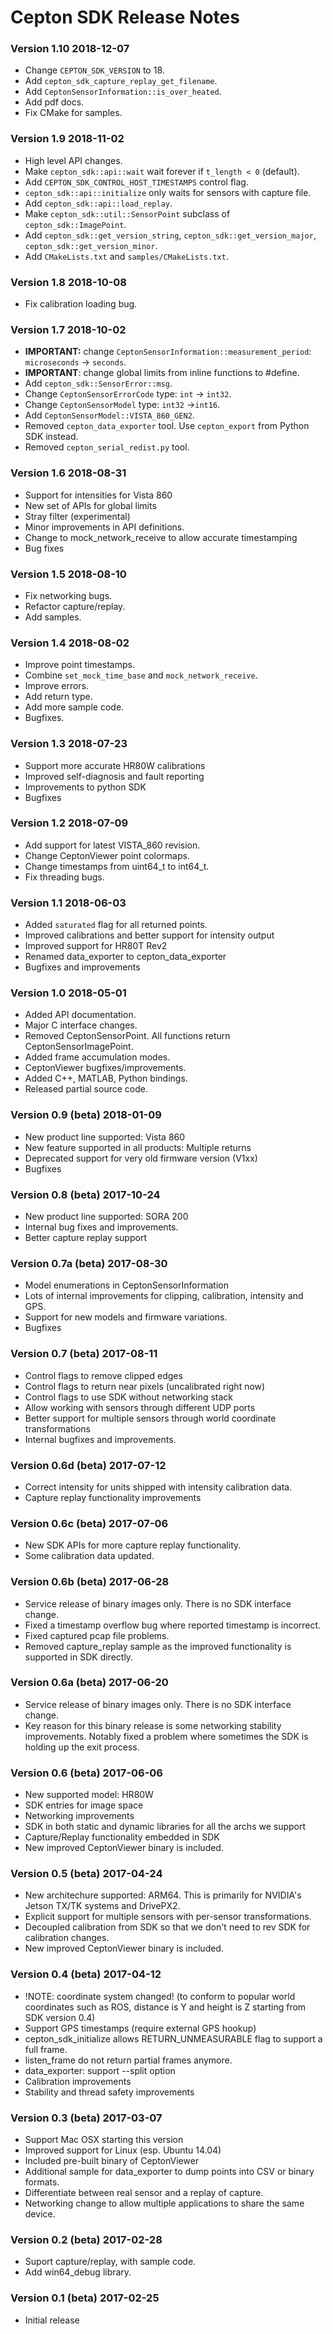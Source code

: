 # Cepton SDK Release Notes

### Version 1.10 2018-12-07
* Change `CEPTON_SDK_VERSION` to 18.
* Add `cepton_sdk_capture_replay_get_filename`.
* Add `CeptonSensorInformation::is_over_heated`.
* Add pdf docs.
* Fix CMake for samples.

### Version 1.9 2018-11-02
* High level API changes.
* Make `cepton_sdk::api::wait` wait forever if `t_length < 0` (default).
* Add `CEPTON_SDK_CONTROL_HOST_TIMESTAMPS` control flag.
* `cepton_sdk::api::initialize` only waits for sensors with capture file.
* Add `cepton_sdk::api::load_replay`.
* Make `cepton_sdk::util::SensorPoint` subclass of `cepton_sdk::ImagePoint`.
* Add `cepton_sdk::get_version_string`, `cepton_sdk::get_version_major`, `cepton_sdk::get_version_minor`.
* Add `CMakeLists.txt` and `samples/CMakeLists.txt`.

### Version 1.8 2018-10-08
* Fix calibration loading bug.

### Version 1.7 2018-10-02
* **IMPORTANT:** change `CeptonSensorInformation::measurement_period`: `microseconds` -> `seconds`.
* **IMPORTANT**: change global limits from inline functions to #define.
* Add `cepton_sdk::SensorError::msg`.
* Change `CeptonSensorErrorCode` type: `int` -> `int32`.
* Change `CeptonSensorModel` type: `int32` ->`int16`.
* Add `CeptonSensorModel::VISTA_860_GEN2`.
* Removed `cepton_data_exporter` tool. Use `cepton_export` from Python SDK instead.
* Removed `cepton_serial_redist.py` tool.

### Version 1.6 2018-08-31
* Support for intensities for Vista 860
* New set of APIs for global limits
* Stray filter (experimental)
* Minor improvements in API definitions.
* Change to mock_network_receive to allow accurate timestamping
* Bug fixes

### Version 1.5 2018-08-10
* Fix networking bugs.
* Refactor capture/replay.
* Add samples.

### Version 1.4 2018-08-02
* Improve point timestamps.
* Combine `set_mock_time_base` and `mock_network_receive`.
* Improve errors.
* Add return type.
* Add more sample code.
* Bugfixes.

### Version 1.3 2018-07-23
* Support more accurate HR80W calibrations
* Improved self-diagnosis and fault reporting
* Improvements to python SDK
* Bugfixes

### Version 1.2 2018-07-09
* Add support for latest VISTA_860 revision.
* Change CeptonViewer point colormaps.
* Change timestamps from uint64_t to int64_t.
* Fix threading bugs.

### Version 1.1 2018-06-03
* Added `saturated` flag for all returned points.
* Improved calibrations and better support for intensity output
* Improved support for HR80T Rev2
* Renamed data_exporter to cepton_data_exporter
* Bugfixes and improvements

### Version 1.0 2018-05-01
* Added API documentation.
* Major C interface changes.
* Removed CeptonSensorPoint. All functions return CeptonSensorImagePoint.
* Added frame accumulation modes.
* CeptonViewer bugfixes/improvements.
* Added C++, MATLAB, Python bindings.
* Released partial source code.

### Version 0.9 (beta) 2018-01-09
* New product line supported: Vista 860
* New feature supported in all products: Multiple returns
* Deprecated support for very old firmware version (V1xx)
* Bugfixes

### Version 0.8 (beta) 2017-10-24
* New product line supported: SORA 200
* Internal bug fixes and improvements.
* Better capture replay support

### Version 0.7a (beta) 2017-08-30
* Model enumerations in CeptonSensorInformation
* Lots of internal improvements for clipping, calibration, intensity and GPS.
* Support for new models and firmware variations.
* Bugfixes

### Version 0.7 (beta) 2017-08-11
* Control flags to remove clipped edges
* Control flags to return near pixels (uncalibrated right now)
* Control flags to use SDK without networking stack
* Allow working with sensors through different UDP ports
* Better support for multiple sensors through world coordinate transformations
* Internal bugfixes and improvements.

### Version 0.6d (beta) 2017-07-12
* Correct intensity for units shipped with intensity calibration data.
* Capture replay functionality improvements

### Version 0.6c (beta) 2017-07-06
* New SDK APIs for more capture replay functionality.
* Some calibration data updated.

### Version 0.6b (beta) 2017-06-28
* Service release of binary images only. There is no SDK interface change.
* Fixed a timestamp overflow bug where reported timestamp is incorrect.
* Fixed captured pcap file problems.
* Removed capture_replay sample as the improved functionality is supported in SDK directly.

### Version 0.6a (beta) 2017-06-20
* Service release of binary images only. There is no SDK interface change.
* Key reason for this binary release is some networking stability improvements. Notably fixed a problem where sometimes the SDK is holding up the exit process.

### Version 0.6 (beta) 2017-06-06
* New supported model: HR80W
* SDK entries for image space
* Networking improvements
* SDK in both static and dynamic libraries for all the archs we support
* Capture/Replay functionality embedded in SDK
* New improved CeptonViewer binary is included.

### Version 0.5 (beta) 2017-04-24
* New architechure supported: ARM64. This is primarily for NVIDIA's Jetson TX/TK systems and DrivePX2.
* Explicit support for multiple sensors with per-sensor transformations.
* Decoupled calibration from SDK so that we don't need to rev SDK for calibration changes.
* New improved CeptonViewer binary is included.

### Version 0.4 (beta) 2017-04-12
* !NOTE: coordinate system changed! (to conform to popular world coordinates such as ROS, distance is Y and height is Z starting from SDK version 0.4)
* Support GPS timestamps (require external GPS hookup)
* cepton_sdk_initialize allows RETURN_UNMEASURABLE flag to support a full frame.
* listen_frame do not return partial frames anymore.
* data_exporter: support --split option
* Calibration improvements
* Stability and thread safety improvements

### Version 0.3 (beta) 2017-03-07
* Support Mac OSX starting this version
* Improved support for Linux (esp. Ubuntu 14.04)
* Included pre-built binary of CeptonViewer
* Additional sample for data_exporter to dump points into CSV or binary formats.
* Differentiate between real sensor and a replay of capture.
* Networking change to allow multiple applications to share the same device.

### Version 0.2 (beta) 2017-02-28
* Suport capture/replay, with sample code.
* Add win64_debug library.

### Version 0.1 (beta) 2017-02-25
* Initial release

